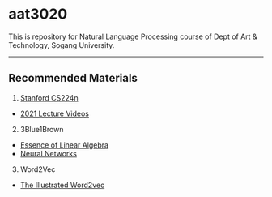 # aat3020
This is repository for Natural Language Processing course of Dept of Art &amp; Technology, Sogang University.


---
## Recommended Materials
1. [Stanford CS224n](http://web.stanford.edu/class/cs224n/)
  - [2021 Lecture Videos](https://youtube.com/playlist?list=PLoROMvodv4rOSH4v6133s9LFPRHjEmbmJ)

2. 3Blue1Brown
  - [Essence of Linear Algebra](https://youtube.com/playlist?list=PLZHQObOWTQDPD3MizzM2xVFitgF8hE_ab)
  - [Neural Networks](https://youtube.com/playlist?list=PLZHQObOWTQDNU6R1_67000Dx_ZCJB-3pi)

3. Word2Vec
  - [The Illustrated Word2vec](https://jalammar.github.io/illustrated-word2vec/)